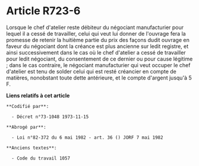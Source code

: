 # Article R723-6

Lorsque le chef d'atelier reste débiteur du négociant manufacturier pour lequel il a cessé de travailler, celui qui veut lui
donner de l'ouvrage fera la promesse de retenir la huitième partie du prix des façons dudit ouvrage en faveur du négociant
dont la créance est plus ancienne sur ledit registre, et ainsi successivement dans le cas où le chef d'atelier a cessé de
travailler pour ledit négociant, du consentement de ce dernier ou pour cause légitime ; dans le cas contraire, le négociant
manufacturier qui veut occuper le chef d'atelier est tenu de solder celui qui est resté créancier en compte de matières,
nonobstant toute dette antérieure, et le compte d'argent jusqu'à 5 F.

**Liens relatifs à cet article**

	**Codifié par**:

	  - Décret n°73-1048 1973-11-15

	**Abrogé par**:

	  - Loi n°82-372 du 6 mai 1982 - art. 36 () JORF 7 mai 1982

	**Anciens textes**:

	  - Code du travail 1057

